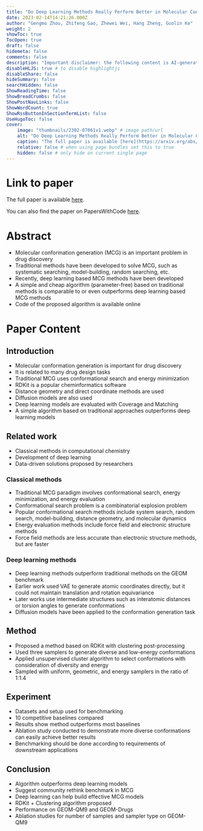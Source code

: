 ```yaml
---
title: "Do Deep Learning Methods Really Perform Better in Molecular Conformation Generation?"
date: 2023-02-14T14:21:26.000Z
author: "Gengmo Zhou, Zhifeng Gao, Zhewei Wei, Hang Zheng, Guolin Ke"
weight: 2
showToc: true
TocOpen: true
draft: false
hidemeta: false
comments: false
description: "Important disclaimer: the following content is AI-generated, please make sure to fact check the presented information by reading the full paper."
disableHLJS: true # to disable highlightjs
disableShare: false
hideSummary: false
searchHidden: false
ShowReadingTime: false
ShowBreadCrumbs: false
ShowPostNavLinks: false
ShowWordCount: true
ShowRssButtonInSectionTermList: false
UseHugoToc: false
cover:
    image: "thumbnails/2302-07061v1.webp" # image path/url
    alt: "Do Deep Learning Methods Really Perform Better in Molecular Conformation Generation?" # alt text
    caption: "The full paper is available [here](https://arxiv.org/abs/2302.07061)." # display caption under cover
    relative: false # when using page bundles set this to true
    hidden: false # only hide on current single page
---
```


# Link to paper
The full paper is available [here](https://arxiv.org/abs/2302.07061).

You can also find the paper on PapersWithCode [here](https://paperswithcode.com/paper/do-deep-learning-methods-really-perform).

# Abstract
- Molecular conformation generation (MCG) is an important problem in drug discovery
- Traditional methods have been developed to solve MCG, such as systematic searching, model-building, random searching, etc.
- Recently, deep learning based MCG methods have been developed
- A simple and cheap algorithm (parameter-free) based on traditional methods is comparable to or even outperforms deep learning based MCG methods
- Code of the proposed algorithm is available online

# Paper Content

## Introduction
- Molecular conformation generation is important for drug discovery
- It is related to many drug design tasks
- Traditional MCG uses conformational search and energy minimization
- RDKit is a popular cheminformatics software
- Distance geometry and direct coordinate methods are used
- Diffusion models are also used
- Deep learning models are evaluated with Coverage and Matching
- A simple algorithm based on traditional approaches outperforms deep learning models

## Related work
- Classical methods in computational chemistry
- Development of deep learning
- Data-driven solutions proposed by researchers

### Classical methods
- Traditional MCG paradigm involves conformational search, energy minimization, and energy evaluation
- Conformational search problem is a combinatorial explosion problem
- Popular conformational search methods include system search, random search, model-building, distance geometry, and molecular dynamics
- Energy evaluation methods include force field and electronic structure methods
- Force field methods are less accurate than electronic structure methods, but are faster

### Deep learning methods
- Deep learning methods outperform traditional methods on the GEOM benchmark
- Earlier work used VAE to generate atomic coordinates directly, but it could not maintain translation and rotation equivariance
- Later works use intermediate structures such as interatomic distances or torsion angles to generate conformations
- Diffusion models have been applied to the conformation generation task

## Method
- Proposed a method based on RDKit with clustering post-processing
- Used three samplers to generate diverse and low-energy conformations
- Applied unsupervised cluster algorithm to select conformations with consideration of diversity and energy
- Sampled with uniform, geometric, and energy samplers in the ratio of 1:1:4

## Experiment
- Datasets and setup used for benchmarking
- 10 competitive baselines compared
- Results show method outperforms most baselines
- Ablation study conducted to demonstrate more diverse conformations can easily achieve better results
- Benchmarking should be done according to requirements of downstream applications

## Conclusion
- Algorithm outperforms deep learning models
- Suggest community rethink benchmark in MCG
- Deep learning can help build effective MCG models
- RDKit + Clustering algorithm proposed
- Performance on GEOM-QM9 and GEOM-Drugs
- Ablation studies for number of samples and sampler type on GEOM-QM9
